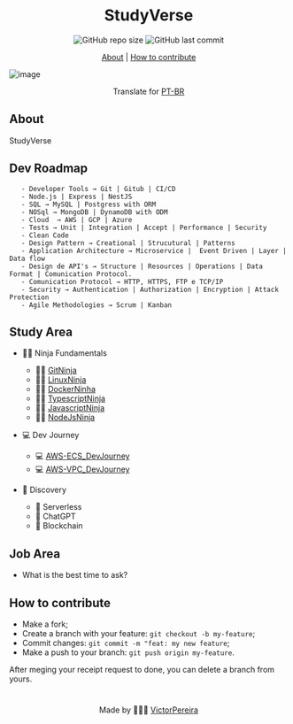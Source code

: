 <h1 align = "center">StudyVerse</h1>

<div align="center">
   <img alt="GitHub repo size" src="https://img.shields.io/github/repo-size/victorpereiira/StudyVerse">
   <img alt="GitHub last commit" src="https://img.shields.io/github/last-commit/victorpereiira/StudyVerse">
</div>

<p align = "center">
    <a href="#about">About</a>   |
    <a href="#how-to-contribute">How to contribute</a>
</p>


![image](https://user-images.githubusercontent.com/64560823/219676920-90172589-c13a-4342-94f3-b8f33092c4aa.png)



<div align="center">
    Translate for
    <a href="./github/readme_pt-br.md">PT-BR</a>
</div>


## About
StudyVerse

## Dev Roadmap

```text
   - Developer Tools → Git | Gitub | CI/CD
   - Node.js | Express | NestJS
   - SQL → MySQL | Postgress with ORM
   - NOSql → MongoDB | DynamoDB with ODM
   - Cloud  → AWS | GCP | Azure
   - Tests → Unit | Integration | Accept | Performance | Security
   - Clean Code
   - Design Pattern → Creational | Strucutural | Patterns
   - Application Architecture → Microservice |  Event Driven | Layer | Data flow
   - Design de API's → Structure | Resources | Operations | Data Format | Comunication Protocol.
   - Comunication Protocol → HTTP, HTTPS, FTP e TCP/IP
   - Security → Authentication | Authorization | Encryption | Attack Protection
   - Agile Methodologies → Scrum | Kanban
```

## Study Area
- 🐱‍👤 Ninja Fundamentals
    - 🐱‍👤  [GitNinja](https://github.com/VictorPereiira/GitNinja)
    - 🐱‍👤  [LinuxNinja](https://github.com/VictorPereiira/LinuxNinja)
    - 🐱‍👤  [DockerNinha](https://github.com/VictorPereiira/DockerNinja)
    - 🐱‍👤  [TypescriptNinja](https://github.com/VictorPereiira/TypescriptNinja)
    - 🐱‍👤  [JavascriptNinja](https://github.com/VictorPereiira/JavascriptNinja)
    - 🐱‍👤  [NodeJsNinja](https://github.com/VictorPereiira/NodeJsNinja)


- 💻 Dev Journey
   - 💻 [AWS-ECS_DevJourney](https://github.com/VictorPereiira/AWS-ECS_DevJourney)
   - 💻 [AWS-VPC_DevJourney](https://github.com/VictorPereiira/AWS-VPC_DevJourney)


- 🧭 Discovery
   - 🧭 Serverless
   - 🧭 ChatGPT
   - 🧭 Blockchain

## Job Area
- What is the best time to ask?

## How to contribute
- Make a fork;
- Create a branch with your feature: `git checkout -b my-feature`;
- Commit changes: `git commit -m "feat: my new feature`;
- Make a push to your branch: `git push origin my-feature`.

<p>After meging your receipt request to done, you can delete a branch from yours.</p>

#
<p align = "center">
    Made by 👨🏾‍💻
    <a href="https://github.com/VictorPereiira">VictorPereira</a>
</p>


